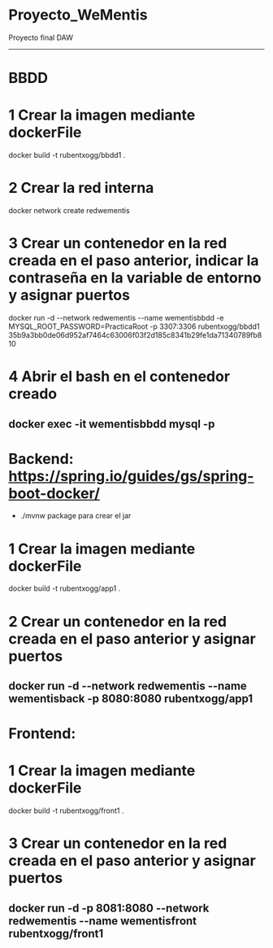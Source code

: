 # Proyecto_WeMentis
Proyecto final DAW

----------------------------------------------------------------------------------------------------
# BBDD

# 1 Crear la imagen mediante dockerFile
docker build -t rubentxogg/bbdd1 .

# 2 Crear la red interna
docker network create redwementis

# 3 Crear un contenedor en la red creada en el paso anterior, indicar la contraseña en la variable de entorno y asignar puertos
docker run -d --network redwementis --name wementisbbdd -e MYSQL_ROOT_PASSWORD=PracticaRoot -p 3307:3306 rubentxogg/bbdd1
35b9a3bb0de06d952af7464c63006f03f2d185c8341b29fe1da71340789fb810

# 4 Abrir el bash en el contenedor creado 
docker exec -it wementisbbdd mysql -p
-------------------------------------------------------------------------------------------------------

# Backend: https://spring.io/guides/gs/spring-boot-docker/

- ./mvnw package para crear el jar

# 1 Crear la imagen mediante dockerFile
docker build -t rubentxogg/app1 .

# 2 Crear un contenedor en la red creada en el paso anterior y asignar puertos
docker run -d --network redwementis --name wementisback -p 8080:8080 rubentxogg/app1
-------------------------------------------------------------------------------------------------------

# Frontend:

# 1 Crear la imagen mediante dockerFile
docker build -t rubentxogg/front1 .

# 3 Crear un contenedor en la red creada en el paso anterior y asignar puertos
docker run -d -p 8081:8080 --network redwementis --name wementisfront rubentxogg/front1
-------------------------------------------------------------------------------------------------------